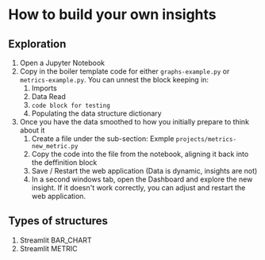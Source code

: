 # How to build your own insights

## Exploration

1. Open a Jupyter Notebook
1. Copy in the boiler template code for either `graphs-example.py` or `metrics-example.py`. You can unnest the block keeping in:
    1. Imports
    1. Data Read
    1. `code block for testing`
    1. Populating the data structure dictionary
1. Once you have the data smoothed to how you initially prepare to think about it
    1. Create a file under the sub-section: Exmple `projects/metrics-new_metric.py`
    1. Copy the code into the file from the notebook, aligning it back into the deffinition block
    1. Save / Restart the web application (Data is dynamic, insights are not)
    1. In a second windows tab, open the Dashboard and explore the new insight. If it doesn't work correctly, you can adjust and restart the web application.

## Types of structures

1. Streamlit BAR_CHART
1. Streamlit METRIC